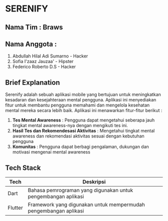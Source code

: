 # SERENIFY

## Nama Tim : Braws

## Nama Anggota :

1. Abdullah Hilal Adi Sumarno - Hacker
2. Sofia I'zaaz Jauzaa' - Hipster
3. Federico Roberto D.S - Hacker

## Brief Explanation

Serenify adalah sebuah aplikasi mobile yang bertujuan untuk meningkatkan kesadaran dan kesejahteraan mental pengguna. Aplikasi ini menyediakan fitur untuk membantu pengguna memahami dan mengelola kesehatan mental mereka secara lebih baik. Aplikasi ini menawarkan fitur-fitur berikut :

1. **Tes Mental Awareness** : Pengguna dapat mengetahui seberapa jauh tingkat mental awareness-nya dengan mengikuti tes ini.
2. **Hasil Tes dan Rekomendesasi Aktivitas** :
   Mengetahui tingkat mental awareness dan rekomendasi aktivitas sesuai dengan kebutuhan pengguna
3. **Komunitas** :
   Pengguna dapat berbagi pengalaman, dukungan dan motivasi mengenai mental awareness

## Tech Stack

| Tech    | Deskripsi                                                        |
| ------- | ---------------------------------------------------------------- |
| Dart    | Bahasa pemrograman yang digunakan untuk pengembangan aplikasi    |
| Flutter | Framework yang digunakan untuk mempermudah pengembangan aplikasi |
